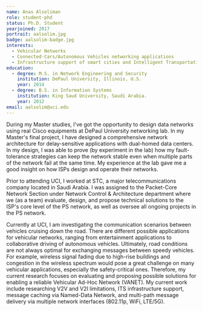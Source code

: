 ```yaml
---
name: Anas Alsoliman
role: student-phd
status: Ph.D. Student
yearjoined: 2017
portrait: aalsolim.jpg
badge: aalsolim-badge.jpg
interests:
  - Vehicular Networks
  - Connected-Cars/Autonomous Vehicles networking applications
  - Infrastructure support of smart cities and Intelligent Transportation Systems (ITS)
education:
  - degree: M.S. in Network Engineering and Security
    institution: DePaul University, Illinois, U.S.
    year: 2014
  - degree: B.S. in Information Systems
    institution: King Saud University, Saudi Arabia.
    year: 2012
email: aalsolim@uci.edu
---
```


During my Master studies, I've got the opportunity to design data networks using real Cisco equipments at DePaul University networking lab. In my Master's final project, I have designed a comprehensive network architecture for delay-sensitive applications with dual-homed data centers. In my design, I was able to prove (by experiment in the lab) how my fault-tolerance strategies can keep the network stable even when multiple parts of the network fail at the same time. My experience at the lab gave me a good insight on how ISPs design and operate their networks.

Prior to attending UCI, I worked at STC, a major telecommunications company located in Saudi Arabia. I was assigned to the Packet-Core Network Section under Network Control & Architecture department where we (as a team) evaluate, design, and propose technical solutions to the ISP's core level of the PS network, as well as oversee all ongoing projects in the PS network.

Currently at UCI, I am investigating the communication scenarios between vehicles cruising down the road. There are different possible applications for vehicular networks, ranging from entertainment applications to collaborative driving of autonomous vehicles. Ultimately, road conditions are not always optimal for exchanging messages between speedy vehicles. For example, wireless signal fading due to high-rise buildings and congestion in the wireless spectrum would pose a great challenge on many vehicular applications, especially the safety-critical ones. Therefore, my current research focuses on evaluating and proposing possible solutions for enabling a reliable Vehicular Ad-Hoc Network (VANET). My current work include researching V2V and V2I limitations, ITS infrastructure support, message caching via Named-Data Network, and multi-path message delivery via multiple network interfaces (802.11p, WiFi, LTE/5G).
